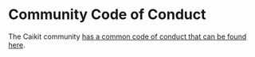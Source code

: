 # Community Code of Conduct

The Caikit community [has a common code of conduct that can be found here](https://github.com/caikit/community/blob/main/code-of-conduct.md).
